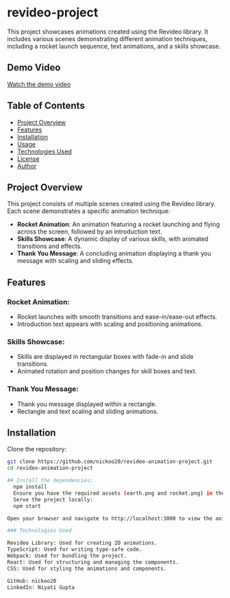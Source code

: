# revideo-project

This project showcases animations created using the Revideo library. It includes various scenes demonstrating different animation techniques, including a rocket launch sequence, text animations, and a skills showcase.

## Demo Video

[Watch the demo video](https://github.com/nickoo20/https://github.com/nickoo20/revideo-project.git/output/project.mp4)


## Table of Contents

- [Project Overview](#project-overview)
- [Features](#features)
- [Installation](#installation)
- [Usage](#usage)
- [Technologies Used](#technologies-used)
- [License](#license)
- [Author](#author)

## Project Overview

This project consists of multiple scenes created using the Revideo library. Each scene demonstrates a specific animation technique:

- **Rocket Animation**: An animation featuring a rocket launching and flying across the screen, followed by an introduction text.
- **Skills Showcase**: A dynamic display of various skills, with animated transitions and effects.
- **Thank You Message**: A concluding animation displaying a thank you message with scaling and sliding effects.

## Features

### Rocket Animation:
- Rocket launches with smooth transitions and ease-in/ease-out effects.
- Introduction text appears with scaling and positioning animations.

### Skills Showcase:
- Skills are displayed in rectangular boxes with fade-in and slide transitions.
- Animated rotation and position changes for skill boxes and text.

### Thank You Message:
- Thank you message displayed within a rectangle.
- Rectangle and text scaling and sliding animations.

## Installation

Clone the repository:
```bash
git clone https://github.com/nickoo20/revideo-animation-project.git
cd revideo-animation-project

## Install the dependencies:
  npm install
  Ensure you have the required assets (earth.png and rocket.png) in the appropriate directory.
  Serve the project locally:
  npm start

Open your browser and navigate to http://localhost:3000 to view the animations.

### Technologies Used

Revideo Library: Used for creating 2D animations.
TypeScript: Used for writing type-safe code.
Webpack: Used for bundling the project.
React: Used for structuring and managing the components.
CSS: Used for styling the animations and components.

GitHub: nickoo20
LinkedIn: Niyati Gupta
